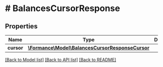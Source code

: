 # # BalancesCursorResponse

## Properties

Name | Type | Description | Notes
------------ | ------------- | ------------- | -------------
**cursor** | [**\Formance\Model\BalancesCursorResponseCursor**](BalancesCursorResponseCursor.md) |  |

[[Back to Model list]](../../README.md#models) [[Back to API list]](../../README.md#endpoints) [[Back to README]](../../README.md)
